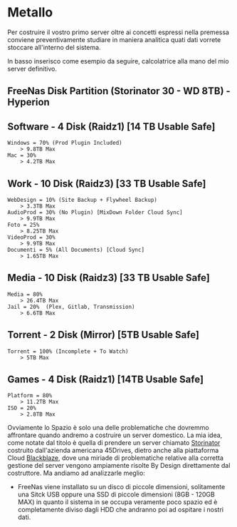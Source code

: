 # Metallo

Per costruire il vostro primo server oltre ai concetti espressi nella premessa conviene preventivamente studiare in maniera analitica quati dati vorrete stoccare all'interno del sistema.

In basso inserisco come esempio da seguire, calcolatrice alla mano del mio server definitivo.

## FreeNas Disk Partition (Storinator 30 - WD 8TB) - **Hyperion**

## Software - 4 Disk (Raidz1) [14 TB Usable Safe]
    Windows = 70% (Prod Plugin Included)
        > 9.8TB Max
    Mac = 30%
        > 4.2TB Max

## Work - 10 Disk (Raidz3) [33 TB Usable Safe]
    WebDesign = 10% (Site Backup + Flywheel Backup)
        > 3.3TB Max
    AudioProd = 30% (No Plugin) [MixDown Folder Cloud Sync]
        > 9.9TB Max
    Foto = 25%
        > 8.25TB Max
    VideoProd = 30%
        > 9.9TB Max
    Documenti = 5% (All Documents) [Cloud Sync]
        > 1.65TB Max

## Media - 10 Disk (Raidz3) [33 TB Usable Safe]
    Media = 80%
        > 26.4TB Max
    Jail = 20%  (Plex, Gitlab, Transmission)
        > 6.6TB Max

## Torrent - 2 Disk (Mirror) [5TB Usable Safe]
    Torrent = 100% (Incomplete + To Watch)
        > 5TB Max


## Games - 4 Disk (Raidz1) [14TB Usable Safe]
    Platform = 80%
        > 11.2TB Max
    ISO = 20%
        > 2.8TB Max


Ovviamente lo Spazio è solo una delle problematiche che dovremmo affrontare quando andremo a costruire un server domestico. La mia idea, come notate dal titolo è quella di prendere un server chiamato [Storinator ](https://www.45drives.com/products/storage/) costruito dall'azienda americana 45Drives, dietro anche alla piattaforma Cloud [Blackblaze](https://www.backblaze.com/), dove una miriade di problematiche relative alla corretta gestione del server vengono ampiamente risolte By Design direttamente dal costruttore. Ma andiamo ad analizzarle meglio:

- FreeNas viene installato su un disco di piccole dimensioni, solitamente una Sitck USB oppure una SSD di piccole dimensioni (8GB - 120GB MAX) in quanto il sistema in se occupa veramente poco spazio ed è completamente diviso dagli HDD che andranno poi ad ospitare i nostri dati.
